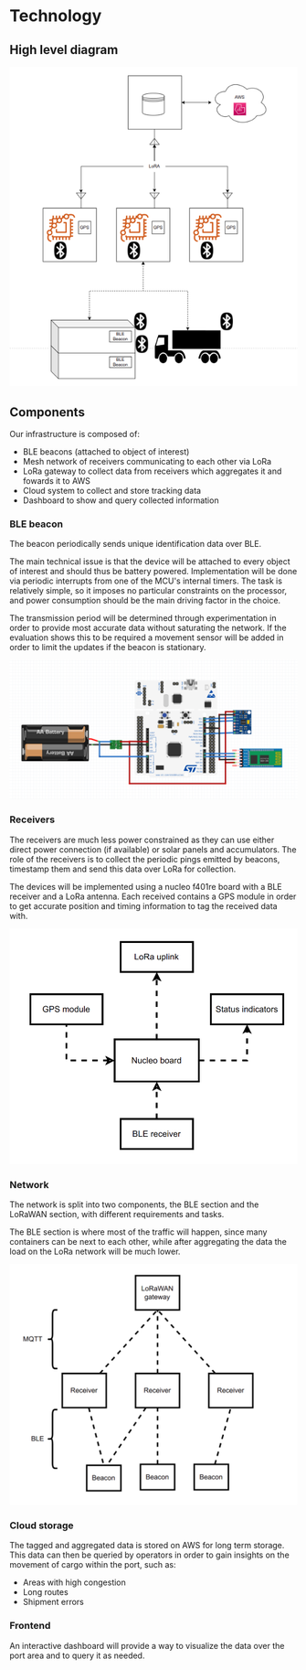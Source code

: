 # Technology

## High level diagram

![Alt text](img/diagram.png "a title")

## Components

Our infrastructure is composed of:
- BLE beacons (attached to object of interest)
- Mesh network of receivers communicating to each other via LoRa
- LoRa gateway to collect data from receivers which aggregates it and fowards it to AWS
- Cloud system to collect and store tracking data
- Dashboard to show and query collected information

### BLE beacon
The beacon periodically sends unique identification data over BLE.

The main technical issue is that the device will be attached to every object of interest and should thus be battery powered. Implementation will be done via periodic interrupts from one of the MCU's internal timers. The task is relatively simple, so it imposes no particular constraints on the processor, and power consumption should be the main driving factor in the choice.

The transmission period will be determined through experimentation in order to provide most accurate data without saturating the network. If the evaluation shows this to be required a movement sensor will be added in order to limit the updates if the beacon is stationary.

![Beacon schematic](img/beacon-schematic.png "Beacon schematic")

### Receivers

The receivers are much less power constrained as they can use either direct power connection (if available) or solar panels and accumulators. The role of the receivers is to collect the periodic pings emitted by beacons, timestamp them and send this data over LoRa for collection.

The devices will be implemented using a nucleo f401re board with a BLE receiver and a LoRa antenna. Each received contains a GPS module in order to get accurate position and timing information to tag the received data with.

![Receiver](img/receiver.png "Receiver")

### Network

The network is split into two components, the BLE section and the LoRaWAN section, with different requirements and tasks.

The BLE section is where most of the traffic will happen, since many containers can be next to each other, while after aggregating the data the load on the LoRa network will be much lower.

![Network](img/network.png "Network")

### Cloud storage

The tagged and aggregated data is stored on AWS for long term storage. This data can then be queried by operators in order to gain insights on the movement of cargo within the port, such as:
- Areas with high congestion
- Long routes
- Shipment errors

### Frontend

An interactive dashboard will provide a way to visualize the data over the port area and to query it as needed.
